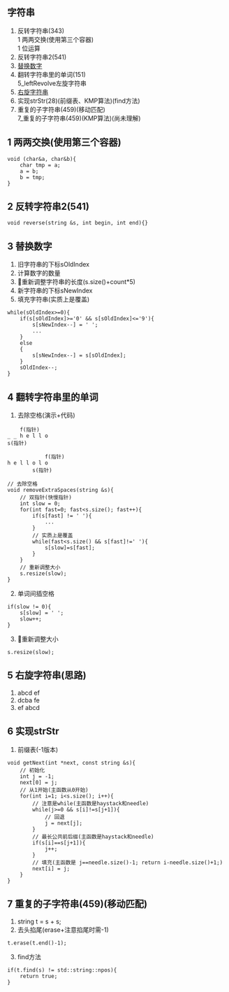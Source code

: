 ## 字符串

1. 反转字符串(343)  
1 两两交换(使用第三个容器)  
1 位运算  
2. 反转字符串2(541)
3. [替换数字](https://kamacoder.com/problempage.php?pid=1064)
4. 翻转字符串里的单词(151)  
5_leftRevolve左旋字符串
5. [右旋字符串](https://kamacoder.com/problempage.php?pid=1065)
6. 实现strStr(28)(前缀表、KMP算法)(find方法)
7. 重复的子字符串(459)(移动匹配)  
7_重复的子字符串(459)(KMP算法)(尚未理解)

## 1 两两交换(使用第三个容器)  
```
void (char&a, char&b){
    char tmp = a;
    a = b;
    b = tmp;
}
```

## 2 反转字符串2(541)
```
void reverse(string &s, int begin, int end){}
```

## 3 替换数字
1. 旧字符串的下标sOldIndex
2. 计算数字的数量
3. 🌟重新调整字符串的长度(s.size()+count*5)
4. 新字符串的下标sNewIndex
5. 填充字符串(实质上是覆盖)
```
while(sOldIndex>=0){
    if(s[sOldIndex]>='0' && s[sOldIndex]<='9'){
        s[sNewIndex--] = ' ';
        ...
    }
    else
    {
        s[sNewIndex--] = s[sOldIndex];
    }
    sOldIndex--;
}
```

## 4 翻转字符串里的单词
1. 去除空格(演示+代码)
```
    f(指针)
_ _ h e l l o
s(指针)

            f(指针)
h e l l o l o
        s(指针)
```
```
// 去除空格
void removeExtraSpaces(string &s){
    // 双指针(快慢指针)
    int slow = 0;
    for(int fast=0; fast<s.size(); fast++){
        if(s[fast] != ' '){
            ...
        }
        // 实质上是覆盖
        while(fast<s.size() && s[fast]!=' '){
            s[slow]=s[fast];
        }
    }
    // 重新调整大小
    s.resize(slow);
}
```
2. 单词间插空格
```
if(slow != 0){
    s[slow] = ' ';
    slow++;
}
```
3. 🌟重新调整大小
```
s.resize(slow);
```

## 5 右旋字符串(思路)
1. abcd ef
2. dcba fe
3. ef abcd

## 6 实现strStr
1. 前缀表(-1版本)
```
void getNext(int *next, const string &s){
    // 初始化
    int j = -1;
    next[0] = j;
    // 从1开始(主函数从0开始)
    for(int i=1; i<s.size(); i++){
        // 注意是while(主函数是haystack和needle)
        while(j>=0 && s[i]!=s[j+1]){
            // 回退
            j = next[j];
        }
        // 最长公共前后缀(主函数是haystack和needle)
        if(s[i]==s[j+1]){
            j++;
        }
        // 填充(主函数是 j==needle.size()-1; return i-needle.size()+1;)
        next[i] = j;
    }
}
```

## 7 重复的子字符串(459)(移动匹配) 
1. string t = s + s;
2. 去头掐尾(erase+注意掐尾时需-1)
```
t.erase(t.end()-1);
```
3. find方法
```
if(t.find(s) != std::string::npos){
    return true;
}
```
